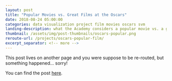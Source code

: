 ```yaml
---
layout: post
title: "Popular Movies vs. Great Films at the Oscars"
date: 2018-08-24 05:00:00
categories: data visualization project film movies oscars svm
landing-description: what the Academy considers a popular movie vs. a great film
thumbnail: /assets/img/post-thumbnails/oscars-popular.png
reroute-url: /projects/oscars-popular-film/
excerpt_separator: <!-- more -->
---
```


This post lives on another page and you were suppose to be re-routed, but something happened... sorry!

You can find the post [here](/projects/oscars-popular-film/).

<script>
    window.location = '/projects/oscars-popular-film/';
</script>